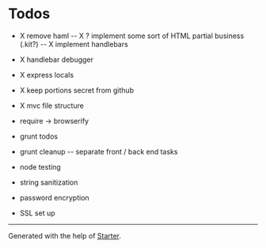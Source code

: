 # Todos

- X remove haml
-- X ? implement some sort of HTML partial business (.kit?)
-- X implement handlebars
- X handlebar debugger
- X express locals
- X keep portions secret from github
- X mvc file structure

- require -> browserify
- grunt todos
- grunt cleanup
-- separate front / back end tasks
- node testing
- string sanitization
- password encryption
- SSL set up

***

Generated with the help of [Starter](https://github.com/zachwolf/Starter).